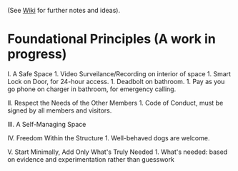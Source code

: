 (See [Wiki](https://github.com/EvolveCoworking/Notes/wiki) for further notes and ideas).

# Foundational Principles (A work in progress)

I. A Safe Space
    1. Video Surveilance/Recording on interior of space
    1. Smart Lock on Door, for 24-hour access.
    1. Deadbolt on bathroom.
    1. Pay as you go phone on charger in bathroom, for emergency calling.
    
II. Respect the Needs of the Other Members
    1. Code of Conduct, must be signed by all members and visitors.

III. A Self-Managing Space

IV. Freedom Within the Structure
    1. Well-behaved dogs are welcome.
    
V. Start Minimally, Add Only What's Truly Needed
    1. What's needed: based on evidence and experimentation rather than guesswork
